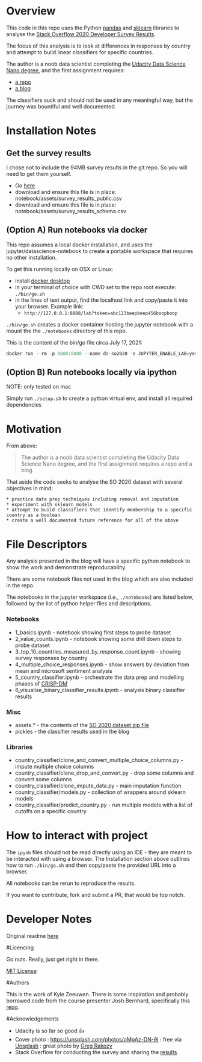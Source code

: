 
# Overview

This code in this repo uses the Python [pandas](https://pandas.pydata.org/) and [sklearn](https://scikit-learn.org/) libraries to analyse the [Stack Overflow 2020 Developer Survey Results](https://insights.stackoverflow.com/survey/2020).

The focus of this analysis is to look at differences in responses by country and attempt to build linear classifiers for specific countries.

The author is a noob data scientist completing the [Udacity Data Science Nano degree](https://www.udacity.com/course/data-scientist-nanodegree--nd025), and the first assignment requires:

* [a repo](https://github.com/kylezeeuwen/ds-stackoverflow2020-analysis/)
* [a blog](https://medium.com/@kylezeeuwen/does-the-country-change-the-developer-ce18116e905f)

The classifiers suck and should not be used in any meaningful way, but the journey was bountiful and well documented.

# Installation Notes

## Get the survey results

I chose not to include the 94MB survey results in the git repo. So you will need to get them yourself.

* Go [here](https://drive.google.com/file/d/1dfGerWeWkcyQ9GX9x20rdSGj7WtEpzBB/view)
* download and ensure this file is in place: notebook/assets/survey_results_public.csv
* download and ensure this file is in place: notebook/assets/survey_results_schema.csv

## (Option A) Run notebooks via docker

This repo assumes a local docker installation, and uses the jupyter/datascience-notebook to create a portable workspace that requires no other installation.

To get this running locally on OSX or Linux:
  * install [docker desktop](https://www.docker.com/products/docker-desktop)
  * in your terminal of choice with CWD set to the repo root execute: `./bin/go.sh`
  * in the lines of text output, find the localhost link and copy/paste it into your browser. Example link:
    * `http://127.0.0.1:8888/lab?token=abc123beepbeep456boopboop`

`./bin/go.sh` creates a docker container hosting the jupyter notebook with a mount the the `./notebooks` directory of this repo.

This is the content of the bin/go file circa July 17, 2021:

```js
docker run --rm -p 8888:8888 --name ds-so2020 -e JUPYTER_ENABLE_LAB=yes -v $(pwd)/notebook:/home/jovyan/work jupyter/datascience-notebook:latest
```

## (Option B) Run notebooks locally via ipython

NOTE: only tested on mac

Simply run `./setup.sh` to create a python virtual env, and install all required dependencies

# Motivation

From above:

> The author is a noob data scientist completing the Udacity Data Science Nano degree, and the first assignment requires a repo and a blog.

That aside the code seeks to analyse the SO 2020 dataset with several objectives in mind:

    * practice data prep techniques including removal and imputation
    * experiment with sklearn models
    * attempt to build classifiers that identify membership to a specific country as a boolean
    * create a well documented future reference for all of the above

# File Descriptors

Any analysis presented in the blog will have a specific python notebook to show the work and demonstrate reproducability.

There are some notebook files not used in the blog which are also included in the repo.

The notebooks in the jupyter workspace (i.e., `./notebooks`) are listed below, followed by the list of python helper files and descriptions.

### Notebooks
* 1_basics.ipynb - notebook showing first steps to probe dataset 
* 2_value_counts.ipynb - notebook showing some drill down steps to probe dataset
* 3_top_10_countries_measured_by_response_count.ipynb - showing survey responses by country
* 4_multiple_choice_responses.ipynb - show answers by deviation from mean and microsoft sentiment analysis 
* 5_country_classifier.ipynb - orchestrate the data prep and modelling phases of [CRISP-DM](https://en.wikipedia.org/wiki/Cross-industry_standard_process_for_data_mining) 
* 6_visualise_binary_classifier_results.ipynb - analysis binary classifier results 


### Misc
* assets.* - the contents of the [SO 2020 dataset zip file](https://drive.google.com/file/d/1dfGerWeWkcyQ9GX9x20rdSGj7WtEpzBB/view) 
* pickles - the classifier results used in the blog

### Libraries
* country_classifier/clone_and_convert_multiple_choice_columns.py - impute multiple choice columns
* country_classifier/clone_drop_and_convert.py - drop some columns and convert some columns
* country_classifier/clone_impute_data.py - main imputation function
* country_classifier/models.py - collection of wrappers around sklearn models
* country_classifier/predict_country.py - run multiple models with a list of cutoffs on a specific country

# How to interact with project

The `ipynb` files should not be read directly using an IDE - they are meant to be interacted with using a browser. The Installation section above outlines how to run `./bin/go.sh` and then copy/paste the provided URL into a browser.

All notebooks can be rerun to reproduce the results.

If you want to contribute, fork and submit a PR, that would be top notch.

# Developer Notes

Original readme [here](./docs/original_readme.md)

#Licencing

Go nuts. Really, just get right in there.

[MIT License](./LICENSE)

#Authors

This is the work of Kyle Zeeuwen. There is some inspiration and probably borrowed code from the course presenter Josh Bernhard, specifically this [repo](https://github.com/jjrunner/stackoverflow). 

#Acknowledgements

* Udacity is so far so good 👍
* Cover photo : https://unsplash.com/photos/oMpAz-DN-9I : free via [Unsplash](https://unsplash.com/license) : great photo by [Greg Rakozy](https://unsplash.com/@grakozy)
* Stack Overflow for conducting the survey and sharing the [results](https://insights.stackoverflow.com/survey/2020) 